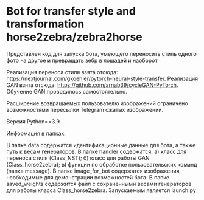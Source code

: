 # Bot for transfer style and transformation horse2zebra/zebra2horse

Представлен код для запуска бота, умеющего переносить стиль одного фото на другое и превращать зебр в лошадей и наоборот

Реализация переноса стиля взята отсюда: https://nextjournal.com/gkoehler/pytorch-neural-style-transfer. Реализация GAN взята отсюда: https://github.com/arnab39/cycleGAN-PyTorch. Обучение GAN проводилось самостоятельно.

Расширение возвращаемых пользователю изображений ограничено возможностями пересылки Telegram сжатых изображений.

Версия Python==3.9

Информация в папках:

В папке data содержатся идентификационные данные для бота, а также путь к весам генераторов.
В папке handler содержатся: а) класс для переноса стиля (Class_NST); б) класс для работы GAN (Class_horse2zebra); в) функции по обработке пользовательских команд (папка message).
В папке image_for_bot содержатся изображения, необходимые для демонстрации возможностей бота.
В папке saved_weights содержится файл с сохраненными весами генераторов для работы класса Class_horse2zebra.
Запускаемым является launch.py
